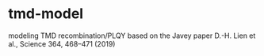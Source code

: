# tmd-model
modeling TMD recombination/PLQY based on the Javey paper
D.-H. Lien et al., Science 364, 468–471 (2019)

